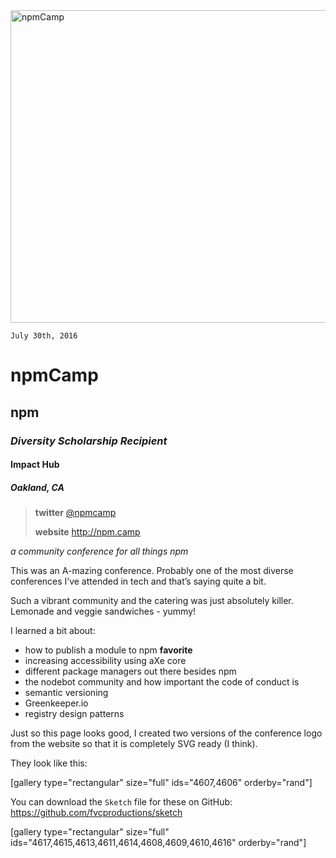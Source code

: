 <img class="wp-image-4607 size-full" src="https://fvcproductions.files.wordpress.com/2016/07/npm-light.png" alt="npmCamp" width="2000" height="500" />

<code>July 30th, 2016</code>
<h1 id="npmcamp">npmCamp</h1>
<h2 id="npm">npm</h2>
<h3 id="L-em-diversity-scholarship-recipient--em-"><em>Diversity Scholarship Recipient</em></h3>
<h4 id="impact-hub">Impact Hub</h4>
<h5 id="oakland--ca">Oakland, CA</h5>
<blockquote><strong>twitter</strong> <a href="http://twitter.com/@npmcamp" target="_blank">@npmcamp</a>

<strong>website</strong> <a href="http://npm.camp">http://npm.camp</a></blockquote>
<em>a community conference for all things npm</em>

This was an A-mazing conference. Probably one of the most diverse conferences I’ve attended in tech and that’s saying quite a bit.

Such a vibrant community and the catering was just absolutely killer. Lemonade and veggie sandwiches - yummy!

I learned a bit about:
<ul>
    <li>how to publish a module to npm <strong>favorite</strong></li>
    <li>increasing accessibility using aXe core</li>
    <li>different package managers out there besides npm</li>
    <li>the nodebot community and how important the code of conduct is</li>
    <li>semantic versioning</li>
    <li>Greenkeeper.io</li>
    <li>registry design patterns</li>
</ul>
Just so this page looks good, I created two versions of the conference logo from the website so that it is completely SVG ready (I think).

They look like this:

[gallery type="rectangular" size="full" ids="4607,4606" orderby="rand"]

You can download the <code>Sketch</code> file for these on GitHub: <a href="https://github.com/fvcproductions/sketch" target="_blank">https://github.com/fvcproductions/sketch</a>

[gallery type="rectangular" size="full" ids="4617,4615,4613,4611,4614,4608,4609,4610,4616" orderby="rand"]